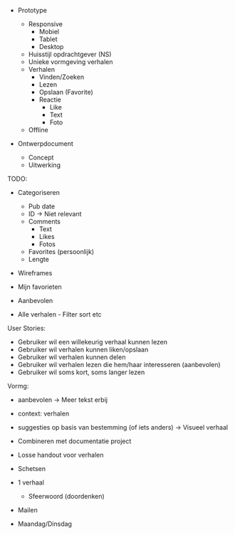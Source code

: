 - Prototype
	- Responsive
		- Mobiel
		- Tablet
		- Desktop
	- Huisstijl opdrachtgever (NS)
	- Unieke vormgeving verhalen
	- Verhalen
		- Vinden/Zoeken
		- Lezen
		- Opslaan (Favorite)
		- Reactie
			- Like
			- Text
			- Foto
	- Offline

- Ontwerpdocument
	- Concept
	- Uitwerking


TODO:
- Categoriseren
	- Pub date
	- ID -> Niet relevant
	- Comments
		- Text
		- Likes
		- Fotos
	- Favorites (persoonlijk)
	- Lengte
- Wireframes


- Mijn favorieten
- Aanbevolen
- Alle verhalen - Filter sort etc

User Stories:
- Gebruiker wil een willekeurig verhaal kunnen lezen
- Gebruiker wil verhalen kunnen liken/opslaan
- Gebruiker wil verhalen kunnen delen
- Gebruiker wil verhalen lezen die hem/haar interesseren (aanbevolen)
- Gebruiker wil soms kort, soms langer lezen


Vormg:
- aanbevolen -> Meer tekst erbij
- context: verhalen
- suggesties op basis van bestemming (of iets anders) -> Visueel verhaal
- Combineren met documentatie project
- Losse handout voor verhalen
- Schetsen

- 1 verhaal
	- Sfeerwoord (doordenken)

- Mailen
- Maandag/Dinsdag



